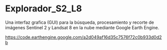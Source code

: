 # Explorador_S2_L8
Una interfaz grafica (GUI) para la búsqueda, procesamiento y recorte de imágenes Sentinel 2 y Landsat 8 en la nube mediante Google Earth Engine. 

https://code.earthengine.google.com/a2d049af16d35c7576f72c0b933d0d2b
